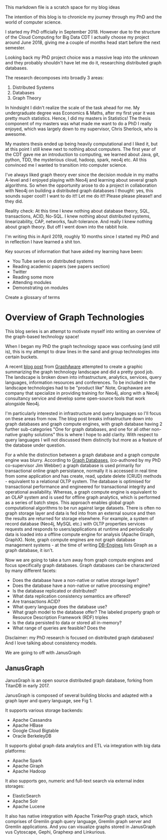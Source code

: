 This markdown file is a scratch space for my blog ideas 

The intention of this blog is to chronicle my journey through my PhD and the world of computer science. 

I started my PhD officially in September 2018. However due to the structure of the Cloud Computing for Big Data CDT I actually choose my project around June 2018, giving me a couple of months head start before the next semester.

Looking back my PhD project choice was a massive leap into the unknown and they probably shouldn't have let me do it, researching distributed graph databases. 

The research decomposes into broadly 3 areas:
1. Distributed Systems 
2. Databases
3. Graph Theory 

In hindsight I didn't realize the scale of the task ahead for me. My undergraduate degree was Economics & Maths, after my first year it was pretty much statistics. Hence, I did my masters in Statistics! The thesis component of my masters was what made me want to do a PhD I really enjoyed, which was largely down to my supervisor, Chris Sherlock, who is awesome. 

My masters thesis ended up being heavily computational and I liked it, but at this point I still knew next to nothing about computers. The first year of the CDT gave me an introduction to computing, we learned about Java, git, python, TDD, the mysterious  cloud, hadoop, spark, neo4j etc. All this convinced me I wanted to transition into computer science. 

I've always liked graph theory ever since the decision module in my maths A-level and I enjoyed playing with Neo4j and learning about several graph algorithms. So when the opportunity arose to do a project in collaboration with Neo4j on building a distributed graph databases I thought: yes, this sounds super cool!! I want to do it!! Let me do it!! Please please please!! and they did. 

Reality check: At this time I knew nothing about database theory, SQL, transactions, ACID, No-SQL. I knew nothing about distributed systems, linearizability, CAP, networks, fault-tolerance. And really I knew nothing about graph theory. But off I went down into the rabbit hole. 

I'm writing this in April 2019, roughly 10 months since I started my PhD and in reflection I have learned a shit ton. 

Key sources of information that have aided my learning have been:
+ You Tube series on distributed systems 
+ Reading academic papers (see papers section)
+ Twitter 
+ Reading some more 
+ Attending modules 
+ Demonstrating on modules

Create a glossary of terms


# Overview of Graph Technologies #

This blog series is an attempt to motivate myself into writing an overview of the graph-based technology space!

When I began my PhD the graph technology space was confusing (and still is), this is my attempt to draw lines in the sand and group technologies into certain buckets. 

A recent [blog post](https://graphaware.com/graphaware/2019/02/01/graph-technology-landscape.html) from [GraphAware](https://graphaware.com) attempted to create a graphic summarizing the graph technology landscape and did a pretty good job. The landscape is broken down into infrastructure, analytics, services, query languages, information resources and conferences. To be included in the landscape technologies had to be "product like" Note, Graphaware are company that specialize in providing training for Neo4j, along with a Neo4j consultancy service and develop some open-source tools that work alongside Neo4j. 

I'm particularly interested in infrastructure and query languages so I'll focus on these areas from now. The blog post breaks infrastructure down into graph databases and graph compute engines, with graph database having 2 further sub-categories "One for graph databases, and one for all other non-native graphy solutions" this is where I hope to add clarity. With respect to query languages I will not discussed them distinctly but more as a feature of the database under question. 


For a while the distinction between a graph database and a graph compute engine was blurry. According to [Graph Databases](https://graphdatabases.com), (co-authored by my PhD co-supervisor Jim Webber) a graph database is used primarily for transactional online graph persistance, normally it is accessed in real time from some application and has create, read, update delete (CRUD) methods - equivalent to a relational OLTP system. The database is optimised for transactional performance and engineered for transactional integrity and operational availability. Whereas, a graph compute engine is equivalent to an OLAP system and is used for offline graph analytics, which is performed as a series of batch steps. This approach enables global graph computational algorithms to be run against large datasets. There is often no graph storage layer and data is fed into from an external source and then the results are returned for storage elsewhere. For example, a system of record database (Neo4j, MySQL etc.) with OLTP properties services requests and responds to users/applications at runtime and periodically data is loaded into a offline compute engine for analysis (Apache Giraph, GraphX). Note, graph compute engines are not graph database management systems - at the time of writing [DB-Engines](https://db-engines.com/en/ranking/graph+dbms) lists Giraph as a graph database, it isn't. 

Now we are going to take a turn away from graph compute engines and focus specifically graph databases. Graph databases can be characterized by many different facets:
+ Does the database have a non-native or native storage layer?
+ Does the database have a non-native or native processing engine? 
+ Is the database replicated or distributed? 
+ What data replication consistency semantics are offered?
+ Are transactions ACID?
+ What query language does the database use?
+ What graph model to the database offer? The labeled property graph or Resource Description Framework (RDF) triples 
+ Is the data persisted to data or stored all in-memory?
+ What range of queries are feasible? Does the 

Disclaimer: my PhD research is focused on distributed graph databases! And I love talking about consistency models. 

We are going to off with JanusGraph

## JanusGraph ###

JanusGraph is an open source distributed graph database, forking from TitanDB in early 2017.

JanusGraph is composed of several building blocks and adapted with a graph layer and query language, see Fig 1. 

It supports various storage backends:
+ Apache Cassandra 
+ Apache HBase
+ Google Cloud Bigtable 
+ Oracle BerkeleyDB

It supports global graph data analytics and ETL via integration with big data platforms:
+ Apache Spark
+ Apache Giraph
+ Apache Hadoop

It also supports geo, numeric and full-text search via external index storages:
+ ElasticSearch 
+ Apache Solr
+ Apache Lucene 

It also has native integration with Apache TinkerPop graph stack, which comprises of Gremlin graph query language, Gremlin graph server and Gremlin applications. And you can visualize graphs stored in JanusGraph vus Cytoscape, Gephi, Graphexp and Linkurious. 












